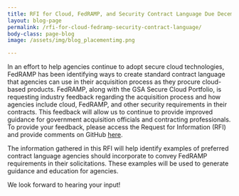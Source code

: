 ```yaml
---
title: RFI for Cloud, FedRAMP, and Security Contract Language Due December 15th
layout: blog-page
permalink: /rfi-for-cloud-fedramp-security-contract-language/
body-class: page-blog
image: /assets/img/blog_placementimg.png

---
```

In an effort to help agencies continue to adopt secure cloud technologies, FedRAMP has been identifying ways to create standard contract language that agencies can use in their acquisition process as they procure cloud-based products. FedRAMP, along with the GSA Secure Cloud Portfolio, is requesting industry feedback regarding the acquisition process and how agencies include cloud, FedRAMP, and other security requirements in their contracts. This feedback will allow us to continue to provide improved guidance for government acquisition officials and contracting professionals. To provide your feedback, please access the Request for Information (RFI) and provide comments on GitHub [here](https://github.com/GSA/fedramp/blob/master/rfi-directory/contract_language.md).

The information gathered in this RFI will help identify examples of preferred contract language agencies should incorporate to convey FedRAMP requirements in their solicitations. These examples will be used to generate guidance and education for agencies.

We look forward to hearing your input!
